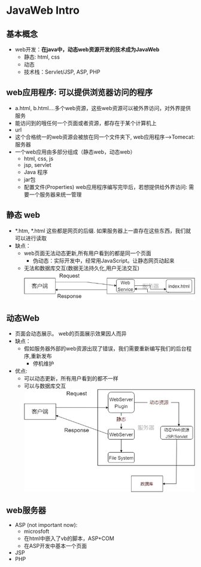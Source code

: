 # JavaWeb Intro

## 基本概念
- web开发：**在java中，动态web资源开发的技术成为JavaWeb**
    - 静态: html, css
    - 动态
    - 技术栈：Servlet/JSP, ASP, PHP
## web应用程序: 可以提供浏览器访问的程序
- a.html, b.html....多个web资源，这些web资源可以被外界访问，对外界提供服务
- 能访问到的哦任何一个页面或者资源，都存在于某个计算机上
- url
- 这个合格统一的web资源会被放在同一个文件夹下, web应用程序-->Tomecat:服务器
- 一个web应用由多部分组成（静态web，动态web）
    - html, css, js
    - jsp, servlet
    - Java 程序
    - jar包
    - 配置文件(Properties)
web应用程序编写完毕后，若想提供给外界访问: 需要一个服务器来统一管理

## 静态 web
- *.htm, *.html 这些都是网页的后缀. 如果服务器上一直存在这些东西，我们就可以进行读取
- 缺点：
    - web页面无法动态更新,所有用户看到的都是同一个页面
        - 伪动态：实际开发中，经常用JavaScript。让静态网页动起来
    - 无法和数据库交互(数据无法持久化,用户无法交互)
![05](https://raw.githubusercontent.com/suereey/Full_Java_Path/main/ScreenShot/JavaSE/05_JavaWeb.png)

## 动态Web
- 页面会动态展示。 web的页面展示效果因人而异
- 缺点：
    - 假如服务器外部的web资源出现了错误，我们需要重新编写我们的后台程序,重新发布
        - 停机维护
- 优点:
    - 可以动态更新，所有用户看到的都不一样
    - 可以与数据库交互
![06](https://raw.githubusercontent.com/suereey/Full_Java_Path/main/ScreenShot/JavaSE/06_JavaWeb.png)

## web服务器
- ASP (not important now): 
    - microsfoft
    - 在html中嵌入了vb的脚本，ASP+COM
    - 在ASP开发中基本一个页面
- JSP
- PHP